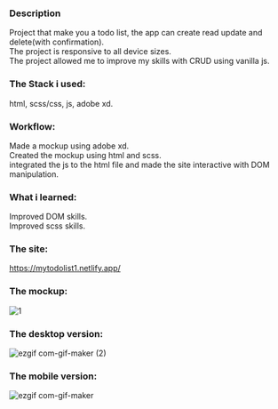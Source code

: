 ### Description

Project that make you a todo list, the app can create read update and delete(with confirmation).  
The project is responsive to all device sizes.  
The project allowed me to improve my skills with CRUD using vanilla js.

### The Stack i used:

html, scss/css, js, adobe xd.

### Workflow:

Made a mockup using adobe xd.  
Created the mockup using html and scss.  
integrated the js to the html file and made the site interactive with DOM manipulation.

### What i learned:

Improved DOM skills.  
Improved scss skills.

### The site:

https://mytodolist1.netlify.app/

### The mockup:

![1](https://user-images.githubusercontent.com/73761063/98311714-bb421800-1fd8-11eb-8055-b7a3c517106a.png)

### The desktop version:

![ezgif com-gif-maker (2)](https://user-images.githubusercontent.com/73761063/98346849-40e8b680-201f-11eb-9a8e-64a0fa32591d.gif)

### The mobile version:

![ezgif com-gif-maker](https://user-images.githubusercontent.com/73761063/98312482-7e772080-1fda-11eb-9fa2-90afaa8551e7.gif)
